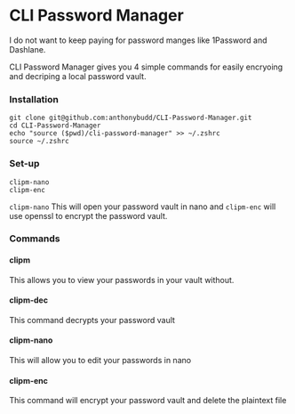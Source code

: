 # CLI Password Manager

I do not want to keep paying for password manges like 1Password and Dashlane.

CLI Password Manager gives you 4 simple commands for easily encryoing and decriping a local password vault.


### Installation
```
git clone git@github.com:anthonybudd/CLI-Password-Manager.git
cd CLI-Password-Manager
echo "source ($pwd)/cli-password-manager" >> ~/.zshrc
source ~/.zshrc
```

### Set-up
```
clipm-nano
clipm-enc
```
`clipm-nano` This will open your password vault in nano and `clipm-enc` will use openssl to encrypt the password vault.


### Commands

#### clipm
This allows you to view your passwords in your vault without.

#### clipm-dec
This command decrypts your password vault

#### clipm-nano
This will allow you to edit your passwords in nano

#### clipm-enc
This command will encrypt your password vault and delete the plaintext file
